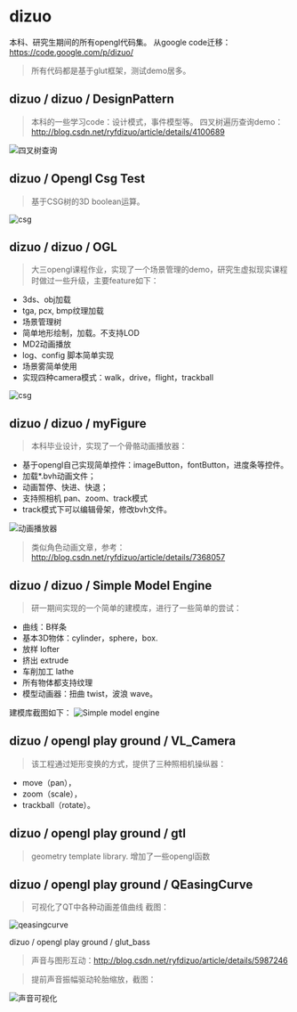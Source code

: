 dizuo
=====
本科、研究生期间的所有opengl代码集。
从google code迁移：https://code.google.com/p/dizuo/
> 所有代码都是基于glut框架，测试demo居多。

dizuo / dizuo / DesignPattern
---
> 本科的一些学习code：设计模式，事件模型等。
> 四叉树遍历查询demo：http://blog.csdn.net/ryfdizuo/article/details/4100689

![四叉树查询](/quad_tree.jpg)

dizuo / Opengl Csg Test
---
>   基于CSG树的3D boolean运算。

![csg](/csg.gif)

dizuo / dizuo / OGL
---
>   大三opengl课程作业，实现了一个场景管理的demo，研究生虚拟现实课程时做过一些升级，主要feature如下：
* 3ds、obj加载
* tga, pcx, bmp纹理加载
* 场景管理树
* 简单地形绘制，加载。不支持LOD
* MD2动画播放
* log、config 脚本简单实现
* 场景雾简单使用
* 实现四种camera模式：walk，drive，flight，trackball

![csg](/ogl.jpeg)

dizuo / dizuo / myFigure
---
>   本科毕业设计，实现了一个骨骼动画播放器：
*   基于opengl自己实现简单控件：imageButton，fontButton，进度条等控件。
*   加载*.bvh动画文件；
*   动画暂停、快进、快退；
*   支持照相机 pan、zoom、track模式
*   track模式下可以编辑骨架，修改bvh文件。

![动画播放器](/bvh_player.jpg)

> 类似角色动画文章，参考：http://blog.csdn.net/ryfdizuo/article/details/7368057   

dizuo / dizuo / Simple Model Engine
---
> 研一期间实现的一个简单的建模库，进行了一些简单的尝试：
* 曲线：B样条
* 基本3D物体：cylinder，sphere，box. 
* 放样 lofter
* 挤出 extrude
* 车削加工 lathe
* 所有物体都支持纹理
* 模型动画器：扭曲 twist，波浪 wave。

建模库截图如下：
![Simple model engine](/SME.jpeg)

dizuo / opengl play ground / VL_Camera
---
>   该工程通过矩形变换的方式，提供了三种照相机操纵器：
*   move（pan），
*   zoom（scale），
*   trackball（rotate）。

dizuo / opengl play ground / gtl
---
>   geometry template library. 增加了一些opengl函数
    
dizuo / opengl play ground / QEasingCurve 
--- 
>   可视化了QT中各种动画差值曲线
>   截图：

![qeasingcurve](/ease_curve.gif)

dizuo / opengl play ground / glut_bass
>   声音与图形互动：http://blog.csdn.net/ryfdizuo/article/details/5987246

>   提前声音振幅驱动轮胎缩放，截图：

![声音可视化](/bass.gif)
